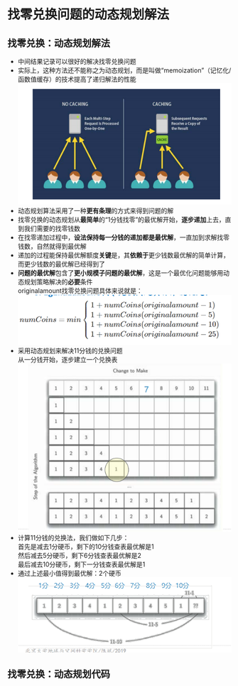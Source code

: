 # 找零兑换问题的动态规划解法
## 找零兑换：动态规划解法
+ 中间结果记录可以很好的解决找零兑换问题
+ 实际上，这种方法还不能称之为动态规划，而是叫做“memoization”（记忆化/函数值缓存）的技术提高了递归解法的性能
![img.png](img.png)
+ 动态规划算法采用了一种**更有条理**的方式来得到问题的解
+ 找零兑换的动态规划从**最简单**的“1分钱找零”的最优解开始，**逐步递加**上去，直到我们需要的找零钱数
+ 在找零递加过程中，**设法保持每一分钱的递加都是最优解**，一直加到求解找零钱数，自然就得到最优解
+ 递加的过程能保持最优解额度**关键**是，其**依赖于**更少钱数最优解的简单计算，而更少钱数的最优解已经得到了
+ **问题的最优解**包含了**更小规模子问题的最优解**，这是一个最优化问题能够用动态规划策略解决的**必要**条件  
originalamount找零兑换问题具体来说就是：
![img_1.png](img_1.png)
+ 采用动态规划来解决11分钱的兑换问题  
从一分钱开始，逐步建立一个兑换表
![img_2.png](img_2.png)
+ 计算11分钱的兑换法，我们做如下几步：  
首先是减去1分硬币，剩下的10分钱查表最优解是1  
然后减去5分硬币，剩下6分钱查表最优解是2  
最后减去10分硬币，剩下一分钱查表最优解是1
+ 通过上述最小值得到最优解：2个硬币
![img_3.png](img_3.png)
## 找零兑换：动态规划代码
```python

```